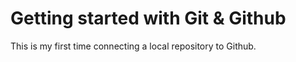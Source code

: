 # Getting started with Git & Github

This is my first time connecting a local repository to Github.
